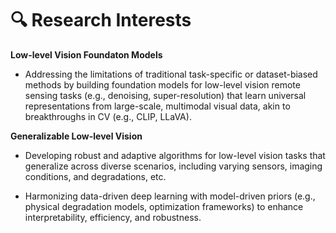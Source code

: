 # 🔍️ Research Interests

**Low-level Vision Foundaton Models**

- Addressing the limitations of traditional task-specific or dataset-biased methods by building foundation models for low-level vision remote sensing tasks (e.g., denoising, super-resolution) that learn universal representations from large-scale, multimodal visual data, akin to breakthroughs in CV (e.g., CLIP, LLaVA).


**Generalizable Low-level Vision**

- Developing robust and adaptive algorithms for low-level vision tasks that generalize across diverse scenarios, including varying sensors, imaging conditions, and degradations, etc.

- Harmonizing data-driven deep learning with model-driven priors (e.g., physical degradation models, optimization frameworks) to enhance interpretability, efficiency, and robustness.


